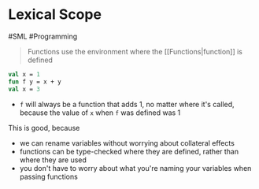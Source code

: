 # Lexical Scope
#SML #Programming 
> Functions use the environment where the [[Functions|function]] is defined
```sml
val x = 1
fun f y = x + y
val x = 3
```
* `f` will always be a function that adds 1, no matter where it's called, because the value of `x` when `f` was defined was 1

This is good, because
*  we can rename variables without worrying about collateral effects
* functions can be type-checked where they are defined, rather than where they are used
* you don't have to worry about what you're naming your variables when passing functions